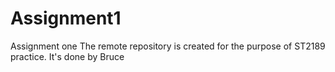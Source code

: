 # Assignment1
Assignment one 
The remote repository is created for the purpose of ST2189 practice. It's done by Bruce
